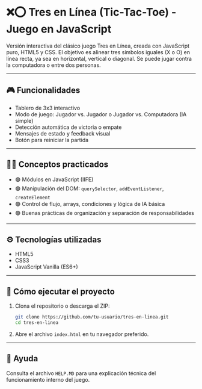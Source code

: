 # ❌⭕ Tres en Línea (Tic-Tac-Toe) - Juego en JavaScript

Versión interactiva del clásico juego Tres en Línea, creada con JavaScript puro, HTML5 y CSS. El objetivo es alinear tres símbolos iguales (X o O) en línea recta, ya sea en horizontal, vertical o diagonal. Se puede jugar contra la computadora o entre dos personas.

---

## 🎮 Funcionalidades

- Tablero de 3x3 interactivo
- Modo de juego: Jugador vs. Jugador o Jugador vs. Computadora (IA simple)
- Detección automática de victoria o empate
- Mensajes de estado y feedback visual
- Botón para reiniciar la partida

---

## 🧑‍💻 Conceptos practicados

- 🟢 Módulos en JavaScript (IIFE)
- 🟢 Manipulación del DOM: `querySelector`, `addEventListener`, `createElement`
- 🟢 Control de flujo, arrays, condiciones y lógica de IA básica
- 🟢 Buenas prácticas de organización y separación de responsabilidades

---

## ⚙️ Tecnologías utilizadas

- HTML5
- CSS3
- JavaScript Vanilla (ES6+)

---

## 🚀 Cómo ejecutar el proyecto

1. Clona el repositorio o descarga el ZIP:
   ```bash
   git clone https://github.com/tu-usuario/tres-en-linea.git
   cd tres-en-linea
   ```
2. Abre el archivo `index.html` en tu navegador preferido.

---

## 📄 Ayuda

Consulta el archivo `HELP.MD` para una explicación técnica del funcionamiento interno del juego. 